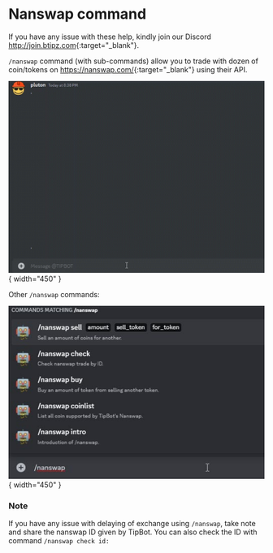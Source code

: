 # Nanswap command

If you have any issue with these help, kindly join our Discord <http://join.btipz.com>{:target="_blank"}.

`/nanswap` command (with sub-commands) allow you to trade with dozen of coin/tokens on <https://nanswap.com/>{:target="_blank"} using their API.

![Nanswap command](img/animated/nanswap.gif){ width="450" }

Other `/nanswap` commands:

![Nanswap commands](img/static/nanswap-cmds.jpg){ width="450" }

### Note

If you have any issue with delaying of exchange using `/nanswap`, take note and share the nanswap ID given by TipBot. You can also check the ID with command `/nanswap check id:`



